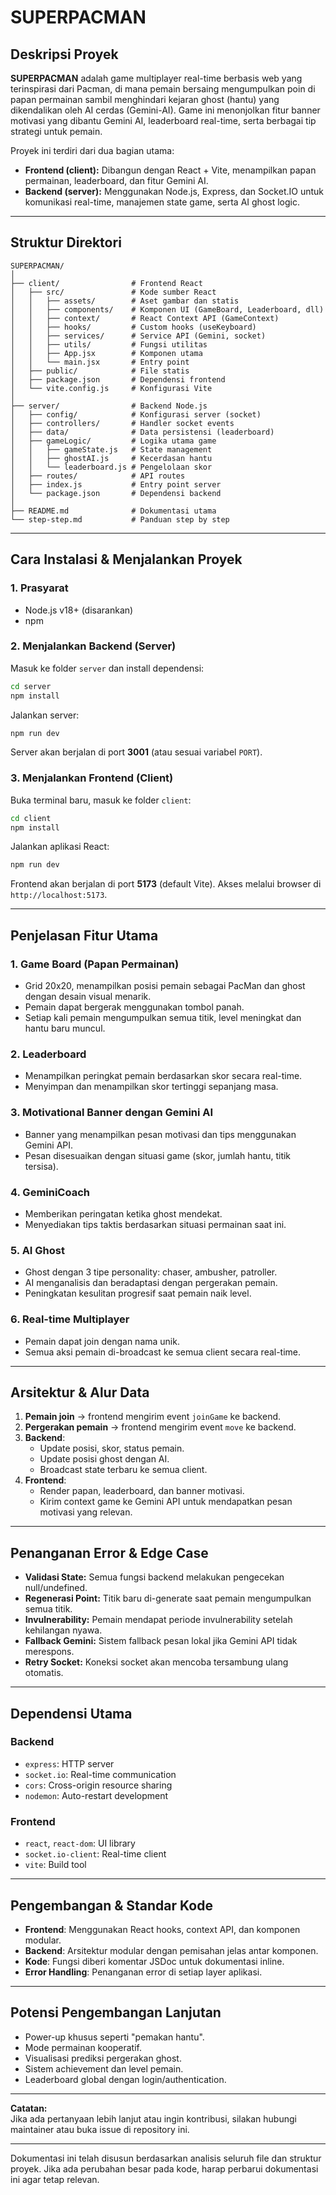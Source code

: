 # SUPERPACMAN

## Deskripsi Proyek

**SUPERPACMAN** adalah game multiplayer real-time berbasis web yang terinspirasi dari Pacman, di mana pemain bersaing mengumpulkan poin di papan permainan sambil menghindari kejaran ghost (hantu) yang dikendalikan oleh AI cerdas (Gemini-AI). Game ini menonjolkan fitur banner motivasi yang dibantu Gemini AI, leaderboard real-time, serta berbagai tip strategi untuk pemain.

Proyek ini terdiri dari dua bagian utama:
- **Frontend (client):** Dibangun dengan React + Vite, menampilkan papan permainan, leaderboard, dan fitur Gemini AI.
- **Backend (server):** Menggunakan Node.js, Express, dan Socket.IO untuk komunikasi real-time, manajemen state game, serta AI ghost logic.

---

## Struktur Direktori

```
SUPERPACMAN/
│
├── client/                # Frontend React
│   ├── src/               # Kode sumber React
│   │   ├── assets/        # Aset gambar dan statis
│   │   ├── components/    # Komponen UI (GameBoard, Leaderboard, dll)
│   │   ├── context/       # React Context API (GameContext)
│   │   ├── hooks/         # Custom hooks (useKeyboard)
│   │   ├── services/      # Service API (Gemini, socket)
│   │   ├── utils/         # Fungsi utilitas
│   │   ├── App.jsx        # Komponen utama
│   │   └── main.jsx       # Entry point
│   ├── public/            # File statis
│   ├── package.json       # Dependensi frontend
│   └── vite.config.js     # Konfigurasi Vite
│
├── server/                # Backend Node.js
│   ├── config/            # Konfigurasi server (socket)
│   ├── controllers/       # Handler socket events
│   ├── data/              # Data persistensi (leaderboard)
│   ├── gameLogic/         # Logika utama game
│   │   ├── gameState.js   # State management
│   │   ├── ghostAI.js     # Kecerdasan hantu
│   │   └── leaderboard.js # Pengelolaan skor
│   ├── routes/            # API routes
│   ├── index.js           # Entry point server
│   └── package.json       # Dependensi backend
│
├── README.md              # Dokumentasi utama
└── step-step.md           # Panduan step by step
```

---

## Cara Instalasi & Menjalankan Proyek

### 1. Prasyarat
- Node.js v18+ (disarankan)
- npm

### 2. Menjalankan Backend (Server)
Masuk ke folder `server` dan install dependensi:
```bash
cd server
npm install
```
Jalankan server:
```bash
npm run dev
```
Server akan berjalan di port **3001** (atau sesuai variabel `PORT`).

### 3. Menjalankan Frontend (Client)
Buka terminal baru, masuk ke folder `client`:
```bash
cd client
npm install
```
Jalankan aplikasi React:
```bash
npm run dev
```
Frontend akan berjalan di port **5173** (default Vite). Akses melalui browser di `http://localhost:5173`.

---

## Penjelasan Fitur Utama

### 1. **Game Board (Papan Permainan)**
- Grid 20x20, menampilkan posisi pemain sebagai PacMan dan ghost dengan desain visual menarik.
- Pemain dapat bergerak menggunakan tombol panah.
- Setiap kali pemain mengumpulkan semua titik, level meningkat dan hantu baru muncul.

### 2. **Leaderboard**
- Menampilkan peringkat pemain berdasarkan skor secara real-time.
- Menyimpan dan menampilkan skor tertinggi sepanjang masa.

### 3. **Motivational Banner dengan Gemini AI**
- Banner yang menampilkan pesan motivasi dan tips menggunakan Gemini API.
- Pesan disesuaikan dengan situasi game (skor, jumlah hantu, titik tersisa).

### 4. **GeminiCoach**
- Memberikan peringatan ketika ghost mendekat.
- Menyediakan tips taktis berdasarkan situasi permainan saat ini.

### 5. **AI Ghost**
- Ghost dengan 3 tipe personality: chaser, ambusher, patroller.
- AI menganalisis dan beradaptasi dengan pergerakan pemain.
- Peningkatan kesulitan progresif saat pemain naik level.

### 6. **Real-time Multiplayer**
- Pemain dapat join dengan nama unik.
- Semua aksi pemain di-broadcast ke semua client secara real-time.

---

## Arsitektur & Alur Data

1. **Pemain join** → frontend mengirim event `joinGame` ke backend.
2. **Pergerakan pemain** → frontend mengirim event `move` ke backend.
3. **Backend**:
   - Update posisi, skor, status pemain.
   - Update posisi ghost dengan AI.
   - Broadcast state terbaru ke semua client.
4. **Frontend**:
   - Render papan, leaderboard, dan banner motivasi.
   - Kirim context game ke Gemini API untuk mendapatkan pesan motivasi yang relevan.

---

## Penanganan Error & Edge Case

- **Validasi State:** Semua fungsi backend melakukan pengecekan null/undefined.
- **Regenerasi Point:** Titik baru di-generate saat pemain mengumpulkan semua titik.
- **Invulnerability:** Pemain mendapat periode invulnerability setelah kehilangan nyawa.
- **Fallback Gemini:** Sistem fallback pesan lokal jika Gemini API tidak merespons.
- **Retry Socket:** Koneksi socket akan mencoba tersambung ulang otomatis.

---

## Dependensi Utama

### Backend
- `express`: HTTP server
- `socket.io`: Real-time communication
- `cors`: Cross-origin resource sharing
- `nodemon`: Auto-restart development

### Frontend
- `react`, `react-dom`: UI library
- `socket.io-client`: Real-time client
- `vite`: Build tool

---

## Pengembangan & Standar Kode

- **Frontend**: Menggunakan React hooks, context API, dan komponen modular.
- **Backend**: Arsitektur modular dengan pemisahan jelas antar komponen.
- **Kode**: Fungsi diberi komentar JSDoc untuk dokumentasi inline.
- **Error Handling**: Penanganan error di setiap layer aplikasi.

---

## Potensi Pengembangan Lanjutan

- Power-up khusus seperti "pemakan hantu".
- Mode permainan kooperatif.
- Visualisasi prediksi pergerakan ghost.
- Sistem achievement dan level pemain.
- Leaderboard global dengan login/authentication.

---

**Catatan:**  
Jika ada pertanyaan lebih lanjut atau ingin kontribusi, silakan hubungi maintainer atau buka issue di repository ini.

---

Dokumentasi ini telah disusun berdasarkan analisis seluruh file dan struktur proyek. Jika ada perubahan besar pada kode, harap perbarui dokumentasi ini agar tetap relevan.